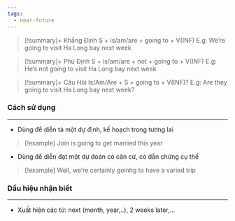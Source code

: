 ```yaml
---
tags:
  - near-future
---
```

> [!summary]+ Khẳng Định
> 	 S + is/am/are + going to + V(INF)
> E.g: We’re going to visit Ha Long bay next week

> [!summary]+ Phủ Định
> 	S + is/am/are + not + going to + V(INF)
> E.g: He’s not going to visit Ha Long bay next week

> [!summary]+ Câu Hỏi
> 	Is/Am/Are + S + going to + V(INF)?
> E.g: Are they going to visit Ha Long bay next week?

### Cách sử dụng
---
- Dùng để diễn tả một dự định, kế hoạch trong tương lai
> [!example] Join is going to get married this year
- Dùng để diễn đạt một dự đoán có căn cứ, có dẫn chứng cụ thể
> [!example] Well, we’re certainly goinhg to have a varied trip

### Dấu hiệu nhận biết
---
- Xuất hiện các từ: next (month, year,..), 2 weeks later,...